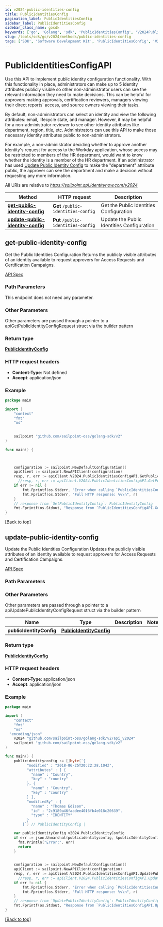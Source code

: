 ```yaml
---
id: v2024-public-identities-config
title: PublicIdentitiesConfig
pagination_label: PublicIdentitiesConfig
sidebar_label: PublicIdentitiesConfig
sidebar_class_name: gosdk
keywords: ['go', 'Golang', 'sdk', 'PublicIdentitiesConfig', 'V2024PublicIdentitiesConfig'] 
slug: /tools/sdk/go/v2024/methods/public-identities-config
tags: ['SDK', 'Software Development Kit', 'PublicIdentitiesConfig', 'V2024PublicIdentitiesConfig']
---
```


# PublicIdentitiesConfigAPI
  Use this API to implement public identity configuration functionality. 
With this functionality in place, administrators can make up to 5 identity attributes publicly visible so other non-administrator users can see the relevant information they need to make decisions. 
This can be helpful for approvers making approvals, certification reviewers, managers viewing their direct reports&#39; access, and source owners viewing their tasks.

By default, non-administrators can select an identity and view the following attributes: email, lifecycle state, and manager. 
However, it may be helpful for a non-administrator reviewer to see other identity attributes like department, region, title, etc.
Administrators can use this API to make those necessary identity attributes public to non-administrators. 

For example, a non-administrator deciding whether to approve another identity&#39;s request for access to the Workday application, whose access may be restricted to members of the HR department, would want to know whether the identity is a member of the HR department. 
If an administrator has used [Update Public Identity Config](https://developer.sailpoint.com/docs/api/v2024/update-public-identity-config/) to make the &quot;department&quot; attribute public, the approver can see the department and make a decision without requesting any more information.
 
All URIs are relative to *https://sailpoint.api.identitynow.com/v2024*

Method | HTTP request | Description
------------- | ------------- | -------------
[**get-public-identity-config**](#get-public-identity-config) | **Get** `/public-identities-config` | Get the Public Identities Configuration
[**update-public-identity-config**](#update-public-identity-config) | **Put** `/public-identities-config` | Update the Public Identities Configuration


## get-public-identity-config
Get the Public Identities Configuration
Returns the publicly visible attributes of an identity available to request approvers for Access Requests and Certification Campaigns.

[API Spec](https://developer.sailpoint.com/docs/api/v2024/get-public-identity-config)

### Path Parameters

This endpoint does not need any parameter.

### Other Parameters

Other parameters are passed through a pointer to a apiGetPublicIdentityConfigRequest struct via the builder pattern


### Return type

[**PublicIdentityConfig**](../models/public-identity-config)

### HTTP request headers

- **Content-Type**: Not defined
- **Accept**: application/json

### Example

```go
package main

import (
	"context"
	"fmt"
	"os"
  
    
	sailpoint "github.com/sailpoint-oss/golang-sdk/v2"
)

func main() {

    

    configuration := sailpoint.NewDefaultConfiguration()
    apiClient := sailpoint.NewAPIClient(configuration)
    resp, r, err := apiClient.V2024.PublicIdentitiesConfigAPI.GetPublicIdentityConfig(context.Background()).Execute()
	  //resp, r, err := apiClient.V2024.PublicIdentitiesConfigAPI.GetPublicIdentityConfig(context.Background()).Execute()
    if err != nil {
	    fmt.Fprintf(os.Stderr, "Error when calling `PublicIdentitiesConfigAPI.GetPublicIdentityConfig``: %v\n", err)
	    fmt.Fprintf(os.Stderr, "Full HTTP response: %v\n", r)
    }
    // response from `GetPublicIdentityConfig`: PublicIdentityConfig
    fmt.Fprintf(os.Stdout, "Response from `PublicIdentitiesConfigAPI.GetPublicIdentityConfig`: %v\n", resp)
}
```

[[Back to top]](#)

## update-public-identity-config
Update the Public Identities Configuration
Updates the publicly visible attributes of an identity available to request approvers for Access Requests and Certification Campaigns.

[API Spec](https://developer.sailpoint.com/docs/api/v2024/update-public-identity-config)

### Path Parameters



### Other Parameters

Other parameters are passed through a pointer to a apiUpdatePublicIdentityConfigRequest struct via the builder pattern


Name | Type | Description  | Notes
------------- | ------------- | ------------- | -------------
 **publicIdentityConfig** | [**PublicIdentityConfig**](../models/public-identity-config) |  | 

### Return type

[**PublicIdentityConfig**](../models/public-identity-config)

### HTTP request headers

- **Content-Type**: application/json
- **Accept**: application/json

### Example

```go
package main

import (
	"context"
	"fmt"
	"os"
  "encoding/json"
    v2024 "github.com/sailpoint-oss/golang-sdk/v2/api_v2024"
	sailpoint "github.com/sailpoint-oss/golang-sdk/v2"
)

func main() {
    publicidentityconfig := []byte(`{
          "modified" : "2018-06-25T20:22:28.104Z",
          "attributes" : [ {
            "name" : "Country",
            "key" : "country"
          }, {
            "name" : "Country",
            "key" : "country"
          } ],
          "modifiedBy" : {
            "name" : "Thomas Edison",
            "id" : "2c9180a46faadee4016fb4e018c20639",
            "type" : "IDENTITY"
          }
        }`) // PublicIdentityConfig | 

    var publicIdentityConfig v2024.PublicIdentityConfig
    if err := json.Unmarshal(publicidentityconfig, &publicIdentityConfig); err != nil {
      fmt.Println("Error:", err)
      return
    }
    

    configuration := sailpoint.NewDefaultConfiguration()
    apiClient := sailpoint.NewAPIClient(configuration)
    resp, r, err := apiClient.V2024.PublicIdentitiesConfigAPI.UpdatePublicIdentityConfig(context.Background()).PublicIdentityConfig(publicIdentityConfig).Execute()
	  //resp, r, err := apiClient.V2024.PublicIdentitiesConfigAPI.UpdatePublicIdentityConfig(context.Background()).PublicIdentityConfig(publicIdentityConfig).Execute()
    if err != nil {
	    fmt.Fprintf(os.Stderr, "Error when calling `PublicIdentitiesConfigAPI.UpdatePublicIdentityConfig``: %v\n", err)
	    fmt.Fprintf(os.Stderr, "Full HTTP response: %v\n", r)
    }
    // response from `UpdatePublicIdentityConfig`: PublicIdentityConfig
    fmt.Fprintf(os.Stdout, "Response from `PublicIdentitiesConfigAPI.UpdatePublicIdentityConfig`: %v\n", resp)
}
```

[[Back to top]](#)

